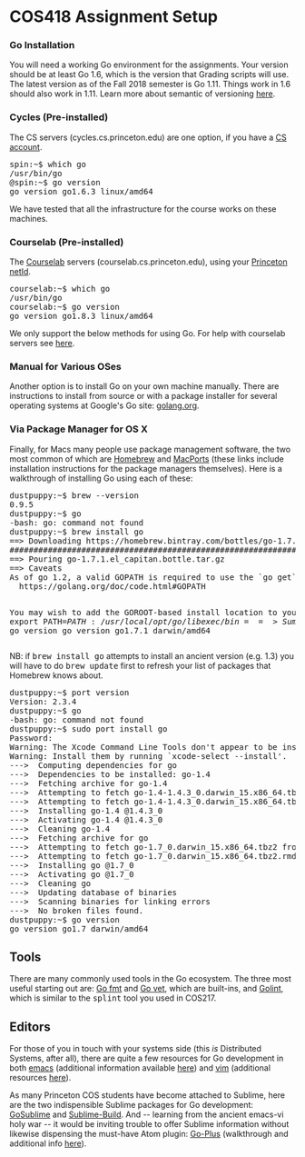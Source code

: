 # COS418 Assignment Setup

### Go Installation

You will need a working Go environment for the assignments. 
Your version should be at least Go 1.6, which is the version that Grading scripts will use.
The latest version as of the Fall 2018 semester is Go 1.11. Things work in 1.6 should also work in 1.11. Learn more about semantic of versioning [here](https://semver.org/).

<h3>Cycles (Pre-installed)</h3>
<p>
  The CS servers (cycles.cs.princeton.edu) are one option, if you have a <a href="https://csguide.cs.princeton.edu/accounts">CS account</a>.
<pre>
spin:~$ which go
/usr/bin/go
@spin:~$ go version
go version go1.6.3 linux/amd64</pre>
  We have tested that all the infrastructure for the course works on these machines.
</p>

<h3>Courselab (Pre-installed)</h3>
<p>
The <a href="https://csguide.cs.princeton.edu/resources/courselab">Courselab</a> servers (courselab.cs.princeton.edu), using your
<a href="https://csguide.cs.princeton.edu/accounts/oitnetid">Princeton netId</a>.
<pre>
courselab:~$ which go
/usr/bin/go
courselab:~$ go version
go version go1.8.3 linux/amd64</pre>

We only support the below methods for using Go. For help with courselab servers see <a href="https://csguide.cs.princeton.edu/resources/courselab">here</a>.
</p>

<h3>Manual for Various OSes</h3>
<p>
  Another option is to install Go on your own machine manually. There are instructions to install from source or with a 
  package installer for several operating systems at Google's Go site: <a href="https://golang.org/dl/">golang.org</a>.
</p>

<h3>Via Package Manager for OS X</h3>
<p>
  Finally, for Macs many people use package management software, the two most common of which are 
  <a href="http://brew.sh/">Homebrew</a> and 
  <a href="https://guide.macports.org/">MacPorts</a> 
  (these links include installation instructions for the package managers themselves). 
  Here is a walkthrough of installing Go using each of these:
<pre>
dustpuppy:~$ brew --version
0.9.5
dustpuppy:~$ go
-bash: go: command not found
dustpuppy:~$ brew install go
==> Downloading https://homebrew.bintray.com/bottles/go-1.7.1.el_capitan.bottle.
######################################################################## 100.0%
==> Pouring go-1.7.1.el_capitan.bottle.tar.gz
==> Caveats
As of go 1.2, a valid GOPATH is required to use the `go get` command:
  https://golang.org/doc/code.html#GOPATH

You may wish to add the GOROOT-based install location to your PATH:
  export PATH=$PATH:/usr/local/opt/go/libexec/bin
==> Summary
🍺  /usr/local/Cellar/go/1.7.1: 6,436 files, 250.6M
dustpuppy:~$ go version
go version go1.7.1 darwin/amd64</pre>
NB: if <tt>brew install go</tt> attempts to install an ancient version (e.g. 1.3) you will have to do <tt>brew update</tt> first to refresh your list of packages that Homebrew knows about.
<pre>
dustpuppy:~$ port version
Version: 2.3.4
dustpuppy:~$ go
-bash: go: command not found
dustpuppy:~$ sudo port install go
Password:
Warning: The Xcode Command Line Tools don't appear to be installed; most ports will likely fail to build.
Warning: Install them by running `xcode-select --install'.
--->  Computing dependencies for go
--->  Dependencies to be installed: go-1.4
--->  Fetching archive for go-1.4
--->  Attempting to fetch go-1.4-1.4.3_0.darwin_15.x86_64.tbz2 from https://packages.macports.org/go-1.4
--->  Attempting to fetch go-1.4-1.4.3_0.darwin_15.x86_64.tbz2.rmd160 from https://packages.macports.org/go-1.4
--->  Installing go-1.4 @1.4.3_0
--->  Activating go-1.4 @1.4.3_0
--->  Cleaning go-1.4
--->  Fetching archive for go
--->  Attempting to fetch go-1.7_0.darwin_15.x86_64.tbz2 from https://packages.macports.org/go
--->  Attempting to fetch go-1.7_0.darwin_15.x86_64.tbz2.rmd160 from https://packages.macports.org/go
--->  Installing go @1.7_0
--->  Activating go @1.7_0
--->  Cleaning go
--->  Updating database of binaries
--->  Scanning binaries for linking errors               
--->  No broken files found.
dustpuppy:~$ go version
go version go1.7 darwin/amd64</pre>
</p>

<h2>Tools</h2>
<p>
 There are many commonly used tools in the Go ecosystem. The three most useful starting out are:
 <a href="https://golang.org/cmd/gofmt/">Go fmt</a> and <a href="https://golang.org/cmd/vet/">Go vet</a>, which are built-ins, and <a href="https://github.com/golang/lint">Golint</a>, which is similar to the <tt>splint</tt> tool you used in COS217. 
</p>

<h2>Editors</h2>
<p>
 For those of you in touch with your systems side (this <em>is</em> Distributed Systems, after all), there are quite a few resources for Go development in both <a href="https://github.com/dominikh/go-mode.el">emacs</a> (additional information available <a href="http://dominik.honnef.co/posts/2013/03/emacs-go-1/">here</a>) and <a href="https://github.com/fatih/vim-go">vim</a> (additional resources <a href="http://farazdagi.com/blog/2015/vim-as-golang-ide/">here</a>).
</p>

<p>
 As many Princeton COS students have become attached to Sublime, here are the two indispensible Sublime packages for Go development: <a href="https://github.com/DisposaBoy/GoSublime">GoSublime</a> and <a href="https://github.com/golang/sublime-build">Sublime-Build</a>. And -- learning from the ancient emacs-vi holy war -- it would be inviting trouble to offer Sublime information without likewise dispensing the must-have Atom plugin: <a href="https://atom.io/packages/go-plus">Go-Plus</a> (walkthrough and additional info <a href="https://rominirani.com/setup-go-development-environment-with-atom-editor-a87a12366fcf#.v49dtbadi">here</a>).
</p>
